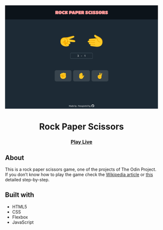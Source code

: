 ![](./design/design-preview.png)

<h1 align='center'>Rock Paper Scissors</h1>

<h3 align='center'>
    <a href='https://panayiotistsg.github.io/odin-rock-paper-scissors/'>Play Live</a>
</h3>

## About

This is a rock paper scissors game, one of the projects of The Odin Project. If you don’t know how to play the game check the [Wikipedia article](https://en.wikipedia.org/wiki/Rock_paper_scissors) or [this](https://www.wikihow.com/Play-Rock,-Paper,-Scissors) detailed step-by-step.

## Built with

- HTML5
- CSS
- Flexbox
- JavaScript